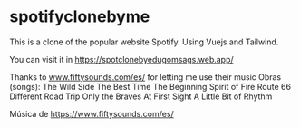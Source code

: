 # spotifyclonebyme
This is a clone of the popular website Spotify. Using Vuejs and Tailwind. 

You can visit it in https://spotclonebyedugomsags.web.app/



Thanks to www.fiftysounds.com/es/ for letting me use their music
Obras (songs): 
The Wild Side
The Best Time
The Beginning
Spirit of Fire
Route 66
Different
Road Trip
Only the Braves
At First Sight
A Little Bit of Rhythm

Música de https://www.fiftysounds.com/es/

